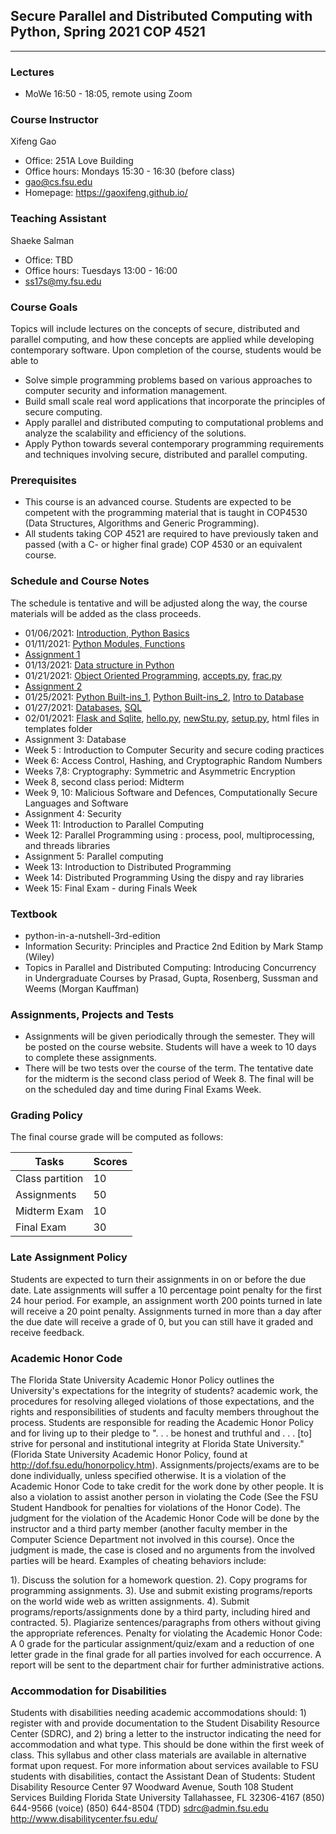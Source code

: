 ## Secure Parallel and Distributed Computing with Python, Spring 2021 COP 4521
-------------------------------------------------
### Lectures
- MoWe 16:50 - 18:05, remote using Zoom 
### Course Instructor
Xifeng Gao
- Office: 251A Love Building
- Office hours: Mondays 15:30 - 16:30 (before class)
- gao@cs.fsu.edu
- Homepage: https://gaoxifeng.github.io/
### Teaching Assistant
Shaeke Salman
- Office: TBD
- Office hours: Tuesdays 13:00 - 16:00
- ss17s@my.fsu.edu

### Course Goals

Topics will include lectures on the concepts of secure, distributed and parallel computing, and how these concepts are applied while developing contemporary software. Upon completion of the course, students would be able to
- Solve simple programming problems based on various approaches to computer security and information management.
- Build small scale real word applications that incorporate the principles of secure computing.
- Apply parallel and distributed computing to computational problems and analyze the scalability and efficiency of the solutions. 
- Apply Python towards several contemporary programming requirements and techniques involving secure, distributed and parallel computing.
 

### Prerequisites
- This course is an advanced course. Students are expected to be competent with the programming material that is taught in COP4530 (Data Structures, Algorithms and Generic Programming).
- All students taking COP 4521 are required to have previously taken and passed (with a C- or higher final grade) COP 4530  or an equivalent course.

### Schedule and Course Notes 
The schedule is tentative and will be adjusted along the way, the course materials will be added as the class proceeds.
- 01/06/2021: [Introduction, Python Basics](https://github.com/FSU-ComputerGraphics/COP-4521-Secure-Parallel-and-Distributed-Computing-with-Python/blob/main/1.%20Introduction.pdf)
- 01/11/2021: [Python Modules, Functions](https://github.com/FSU-ComputerGraphics/COP-4521-Secure-Parallel-and-Distributed-Computing-with-Python/blob/main/2.Modules.pdf)
- [Assignment 1](https://github.com/FSU-ComputerGraphics/COP-4521-Secure-Parallel-and-Distributed-Computing-with-Python/blob/main/homework1.pdf)
- 01/13/2021: [Data structure in Python](https://github.com/FSU-ComputerGraphics/COP-4521-Secure-Parallel-and-Distributed-Computing-with-Python/blob/main/3.DataStructures.pdf)
- 01/21/2021: [Object Oriented Programming](https://github.com/FSU-ComputerGraphics/COP-4521-Secure-Parallel-and-Distributed-Computing-with-Python/blob/main/4.OOPConcepts.pdf), [accepts.py](https://github.com/FSU-ComputerGraphics/COP-4521-Secure-Parallel-and-Distributed-Computing-with-Python/blob/main/accepts.py), [frac.py](https://github.com/FSU-ComputerGraphics/COP-4521-Secure-Parallel-and-Distributed-Computing-with-Python/blob/main/frac.py)
- [Assignment 2](https://github.com/FSU-ComputerGraphics/COP-4521-Secure-Parallel-and-Distributed-Computing-with-Python/blob/main/homework2.pdf)
- 01/25/2021: [Python Built-ins_1](https://github.com/FSU-ComputerGraphics/COP-4521-Secure-Parallel-and-Distributed-Computing-with-Python/blob/main/5.Python-Builtins1.pdf), [Python Built-ins_2](https://github.com/FSU-ComputerGraphics/COP-4521-Secure-Parallel-and-Distributed-Computing-with-Python/blob/main/5.Python-Builtins2.pdf), [Intro to Database](https://github.com/FSU-ComputerGraphics/COP-4521-Secure-Parallel-and-Distributed-Computing-with-Python/blob/main/6.Databases.pdf)
- 01/27/2021: [Databases](https://github.com/FSU-ComputerGraphics/COP-4521-Secure-Parallel-and-Distributed-Computing-with-Python/blob/main/7.relational_dataset-sql.pdf), [SQL](https://github.com/FSU-ComputerGraphics/COP-4521-Secure-Parallel-and-Distributed-Computing-with-Python/blob/main/SQLReference.pdf)
- 02/01/2021: [Flask and Sqlite](https://github.com/FSU-ComputerGraphics/COP-4521-Secure-Parallel-and-Distributed-Computing-with-Python/blob/main/8.Flask_sqlite.pdf), [hello.py](https://github.com/FSU-ComputerGraphics/COP-4521-Secure-Parallel-and-Distributed-Computing-with-Python/blob/main/hello.py), [newStu.py](https://github.com/FSU-ComputerGraphics/COP-4521-Secure-Parallel-and-Distributed-Computing-with-Python/blob/main/newStu.py), [setup.py](https://github.com/FSU-ComputerGraphics/COP-4521-Secure-Parallel-and-Distributed-Computing-with-Python/blob/main/setup.py), html files in templates folder
- Assignment 3: Database
- Week 5 : Introduction to Computer Security and secure coding practices
- Week 6: Access Control, Hashing, and Cryptographic Random Numbers
- Weeks 7,8: Cryptography: Symmetric and Asymmetric Encryption
- Week 8, second class period: Midterm
- Week 9, 10: Malicious Software and Defences, Computationally Secure Languages and Software
- Assignment 4: Security
- Week 11: Introduction to Parallel Computing
- Week 12: Parallel Programming using : process, pool, multiprocessing, and threads libraries
- Assignment 5: Parallel computing
- Week 13: Introduction to Distributed Programming
- Week 14: Distributed Programming Using the dispy and ray libraries
- Week 15: Final Exam - during Finals Week

### Textbook
- python-in-a-nutshell-3rd-edition
- Information Security: Principles and Practice 2nd Edition by Mark Stamp (Wiley)
- Topics in Parallel and Distributed Computing: Introducing Concurrency in Undergraduate Courses by Prasad, Gupta, Rosenberg, Sussman and Weems (Morgan Kauffman)

### Assignments, Projects and Tests
- Assignments will be given periodically through the semester. They will be posted on the course website. Students will have a week to 10 days to complete these assignments. 
- There will be two tests over the course of the term. The tentative date for the midterm is the second class period of Week 8. The final will be on the scheduled day and time during Final Exams Week.

### Grading Policy
The final course grade will be computed as follows:


|Tasks| Scores|
|---| ---|
|Class partition| 10 |
|Assignments| 50 |
|Midterm Exam| 10 |
|Final Exam|30|

### Late Assignment Policy
Students are expected to turn their assignments in on or before the due date. Late assignments will suffer a 10 percentage point penalty for the first 24 hour period. For example, an assignment worth 200 points turned in late will receive a 20 point penalty. Assignments turned in more than a day after the due date will receive a grade of 0, but you can still have it graded and receive feedback.

### Academic Honor Code
The Florida State University Academic Honor Policy outlines the University's expectations for the integrity of students? academic work, the procedures for resolving alleged violations of those expectations, and the rights and responsibilities of students and faculty members throughout the process.  Students are responsible for reading the Academic Honor Policy and for living up to their pledge to ". . . be honest and truthful and . . . [to] strive for personal and institutional integrity at Florida  State University." (Florida State University Academic Honor Policy, found at http://dof.fsu.edu/honorpolicy.htm). Assignments/projects/exams are to be done individually, unless specified otherwise. It is a violation of the Academic Honor Code to take credit for the work done by other people. It is also a violation to assist another person in violating the Code (See the FSU Student Handbook for penalties for violations of the Honor Code). The judgment for the violation of the Academic Honor Code will be done by the instructor and a third party member (another faculty member in the Computer Science Department not involved in this course). Once the judgment is made, the case is closed and no arguments from the involved parties will be heard. Examples of cheating behaviors include:

1). Discuss the solution for a homework question.
2). Copy programs for programming assignments.
3). Use and submit existing programs/reports on the world wide web as written assignments.
4). Submit programs/reports/assignments done by a third party, including hired and contracted.
5). Plagiarize sentences/paragraphs from others without giving the appropriate references.
Penalty for violating the Academic Honor Code: A 0 grade for the particular assignment/quiz/exam and a reduction of one letter grade in the final grade for all parties involved for each occurrence. A report will be sent to the department chair for further administrative actions. 
### Accommodation for Disabilities
Students with disabilities needing academic accommodations should: 1) register with and provide documentation to the Student Disability Resource Center (SDRC), and 2) bring a letter to the instructor indicating the need for accommodation and what type. This should be done within the first week of class. This syllabus and other class materials are available in alternative format upon request. For more information about services available to FSU students with disabilities, contact the Assistant Dean of Students:
Student Disability Resource Center
97 Woodward Avenue, South
108 Student Services Building
Florida State University
Tallahassee, FL 32306-4167
(850) 644-9566 (voice)
(850) 644-8504 (TDD)
sdrc@admin.fsu.edu
http://www.disabilitycenter.fsu.edu/
